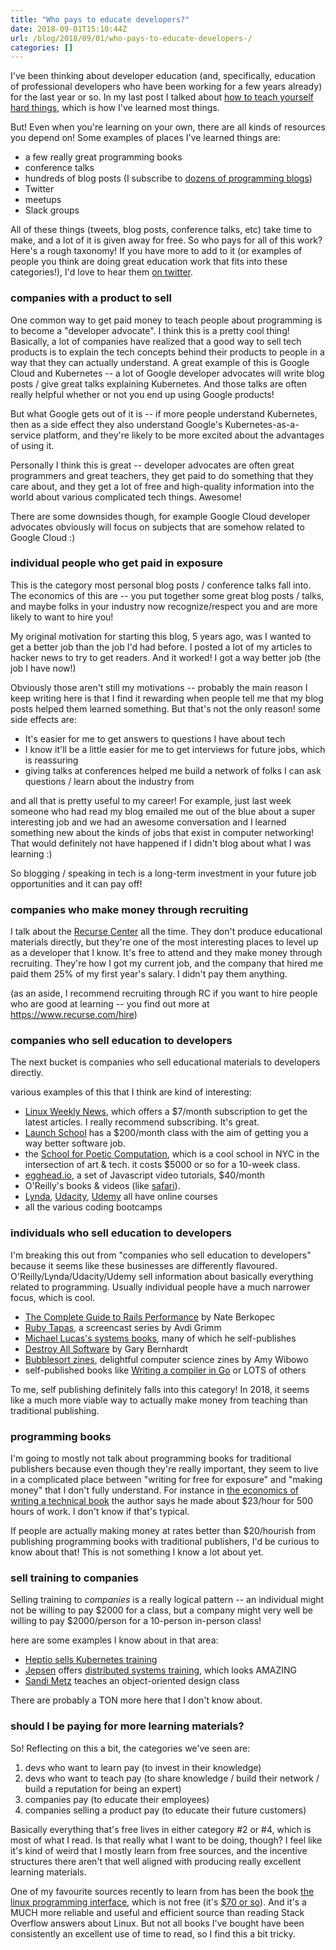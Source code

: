 ```yaml
---
title: "Who pays to educate developers?"
date: 2018-09-01T15:10:44Z
url: /blog/2018/09/01/who-pays-to-educate-developers-/
categories: []
---
```


I've been thinking about developer education (and, specifically, education of professional
developers who have been working for a few years already) for the last year or so. In my last
post I talked about [how to teach yourself hard things](https://jvns.ca/blog/2018/09/01/learning-skills-you-can-practice/),
which is how I've learned most things.

But! Even when you're learning on your own, there are all kinds of resources you depend on!  Some
examples of places I've learned things are:

* a few really great programming books
* conference talks
* hundreds of blog posts (I subscribe to [dozens of programming blogs](https://gist.github.com/jvns/4bf4113d6480d181b2d3d491c1126f25))
* Twitter
* meetups
* Slack groups

All of these things (tweets, blog posts, conference talks, etc) take time to make, and a lot of it
is given away for free. So who pays for all of this work? Here's a rough taxonomy! If you have more
to add to it (or examples of people you think are doing great education work that fits into these
categories!), I'd love to hear them [on twitter](https://twitter.com/b0rk).

### companies with a product to sell

One common way to get paid money to teach people about programming is to become a "developer
advocate". I think this is a pretty cool thing! Basically, a lot of companies have realized
that a good way to sell tech products is to explain the tech concepts behind their products to people
in a way that they can actually understand. A great example of this is Google Cloud and Kubernetes
-- a lot of Google developer advocates will write blog posts / give great talks explaining
Kubernetes. And those talks are often really helpful whether or not you end up using Google
products!

But what Google gets out of it is -- if more people understand Kubernetes, then as a side effect
they also understand Google's Kubernetes-as-a-service platform, and they're likely to be more
excited about the advantages of using it.

Personally I think this is great -- developer advocates are often great programmers and great
teachers, they get paid to do something that they care about, and they get a lot of free and
high-quality information into the world about various complicated tech things. Awesome!

There are some downsides though, for example Google Cloud developer advocates obviously will focus
on subjects that are somehow related to Google Cloud :)

### individual people who get paid in exposure

This is the category most personal blog posts / conference talks fall into. The economics of this
are -- you put together some great blog posts / talks, and maybe folks in your industry now
recognize/respect you and are more likely to want to hire you!

My original motivation for starting this blog, 5 years ago, was I wanted to get a better job than
the job I'd had before. I posted a lot of my articles to hacker news to try to get readers.
And it worked! I got a way better job (the job I have now!)

Obviously those aren't still my motivations -- probably the main reason I keep writing here is that
I find it rewarding when people tell me that my blog posts helped them learned something. But that's
not the only reason! some side effects are:

* It's easier for me to get answers to questions I have about tech
* I know it'll be a little easier for me to get interviews for future jobs, which is reassuring
* giving talks at conferences helped me build a network of folks I can ask questions / learn about
  the industry from

and all that is pretty useful to my career! For example, just last week someone who had read my blog
emailed me out of the blue about a super interesting job and we had an awesome conversation and I
learned something new about the kinds of jobs that exist in computer networking! That would
definitely not have happened if I didn't blog about what I was learning :)

So blogging / speaking in tech is a long-term investment in your future job opportunities and it can
pay off!

### companies who make money through recruiting

I talk about the [Recurse Center](https://recurse.com) all the time. They don't produce educational
materials directly, but they're one of the most interesting places to level up as a developer that I
know. It's free to attend and they make money through recruiting. They're how I got my current job,
and the company that hired me paid them 25% of my first year's salary. I didn't pay them anything.

(as an aside, I recommend recruiting through RC if you want to hire people who are good at learning
-- you find out more at https://www.recurse.com/hire)

### companies who sell education to developers

The next bucket is companies who sell educational materials to developers directly.

various examples of this that I think are kind of interesting:

* [Linux Weekly News](https://lwn.net/), which offers a $7/month subscription to get the latest
  articles. I really recommend subscribing. It's great.
* [Launch School](https://launchschool.com/) has a $200/month class with the aim of getting you a
  way better software job.
* the [School for Poetic Computation](http://sfpc.io/), which is a cool school in NYC in the
  intersection of art & tech. it costs $5000 or so for a 10-week class.
* [egghead.io](https://egghead.io/), a set of Javascript video tutorials, $40/month
* O'Reilly's books & videos (like [safari](https://www.safaribooksonline.com/)).
* [Lynda](https://www.lynda.com/), [Udacity](https://www.udacity.com/), [Udemy](https://www.udemy.com/) all have online courses
* all the various coding bootcamps

### individuals who sell education to developers

I'm breaking this out from "companies who sell education to developers" because it seems like these
businesses are differently flavoured. O'Reilly/Lynda/Udacity/Udemy sell information about basically
everything related to programming. Usually individual people have a much narrower focus, which is
cool.

* [The Complete Guide to Rails Performance](https://www.railsspeed.com/) by Nate Berkopec
* [Ruby Tapas](https://www.rubytapas.com/), a screencast series by Avdi Grimm
* [Michael Lucas's systems books](https://mwl.io/nonfiction), many of which he self-publishes
* [Destroy All Software](https://www.destroyallsoftware.com/screencasts) by Gary Bernhardt
* [Bubblesort zines](https://shop.bubblesort.io/), delightful computer science zines by Amy Wibowo
* self-published books like [Writing a compiler in Go](https://compilerbook.com/) or LOTS of others

To me, self publishing definitely falls into this category! In 2018, it seems like a much more viable way to
actually make money from teaching than traditional publishing.

### programming books

I'm going to mostly not talk about programming books for traditional publishers because even though
they're really important, they seem to live in a complicated place between "writing for free for
exposure" and "making money" that I don't fully understand. For instance in
[the economics of writing a technical book](https://medium.com/@rothgar/the-economics-of-writing-a-technical-book-689d0c12fe39)
the author says he made about $23/hour for 500 hours of work. I don't know if that's typical.

If people are actually making money at rates better than $20/hourish from publishing programming
books with traditional publishers, I'd be curious to know about that! This is not something I know a
lot about yet.

### sell training to companies

Selling training to *companies* is a really logical pattern -- an individual might not be willing to
pay $2000 for a class, but a company might very well be willing to pay $2000/person for a 10-person
in-person class!

here are some examples I know about in that area:

* [Heptio sells Kubernetes training](https://heptio.com/services/training/)
* [Jepsen](https://jepsen.io/services) offers [distributed systems training](https://github.com/aphyr/distsys-class), which looks AMAZING
* [Sandi Metz](https://www.sandimetz.com/courses/) teaches an object-oriented design class

There are probably a TON more here that I don't know about.

### should I be paying for more learning materials?

So! Reflecting on this a bit, the categories we've seen are:

1. devs who want to learn pay (to invest in their knowledge)
1. devs who want to teach pay (to share knowledge / build their network / build a reputation for being an expert)
1. companies pay (to educate their employees)
1. companies selling a product pay (to educate their future customers)

Basically everything that's free lives in either category #2 or #4, which is most of what I read. Is
that really what I want to be doing, though? I feel like it's kind of weird that I mostly learn from
free sources, and the incentive structures there aren't that well aligned with producing really
excellent learning materials.

One of my favourite sources recently to learn from has been the book [the linux programming interface](http://man7.org/tlpi/), which is not free (it's [$70 or so](http://man7.org/tlpi/purchase.html)). And it's a MUCH more reliable and useful and efficient source than reading Stack Overflow answers about Linux. But not all books
I've bought have been consistently an excellent use of time to read, so I find this a bit tricky.

